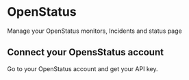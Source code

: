 # OpenStatus

Manage your OpenStatus monitors, Incidents and status page

## Connect your OpensStatus account

Go to your OpenStatus account and get your API key.
